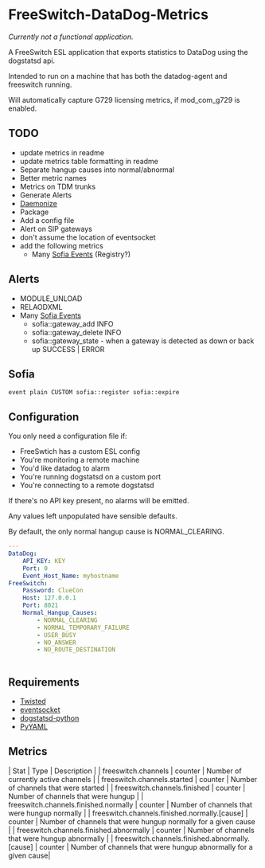 FreeSwitch-DataDog-Metrics
==========================

*Currently not a functional application.*

A FreeSwitch ESL application that exports statistics to DataDog using the dogstatsd api. 

Intended to run on a machine that has both the datadog-agent and freeswitch running.

Will automatically capture G729 licensing metrics, if mod\_com\_g729 is enabled. 

TODO
----

* update metrics in readme
* update metrics table formatting in readme
* Separate hangup causes into normal/abnormal
* Better metric names
* Metrics on TDM trunks
* Generate Alerts
* [Daemonize](https://github.com/eagafonov/python-twisted-startup-script/blob/master/python-twisted-startup-script) 
* Package
* Add a config file
* Alert on SIP gateways
* don't assume the location of eventsocket
* add the following metrics
	* Many [Sofia Events](http://wiki.freeswitch.org/wiki/Mod_sofia#Custom_Events) (Registry?)


Alerts
------

* MODULE\_UNLOAD
* RELAODXML
* Many [Sofia Events](http://wiki.freeswitch.org/wiki/Mod_sofia#Custom_Events)
    * sofia::gateway_add INFO
    * sofia::gateway_delete INFO
    * sofia::gateway_state - when a gateway is detected as down or back up SUCCESS | ERROR

Sofia
-----

`event plain CUSTOM sofia::register sofia::expire`


Configuration
-------------

You only need a configuration file if:

* FreeSwtich has a custom ESL config
* You're monitoring a remote machine
* You'd like datadog to alarm
* You're running dogstatsd on a custom port
* You're connecting to a remote dogstatsd

If there's no API key present, no alarms will be emitted.

Any values left unpopulated have sensible defaults. 

By default, the only normal hangup cause is NORMAL_CLEARING. 

```yaml
---
DataDog:
    API_KEY: KEY
    Port: 0
    Event_Host_Name: myhostname
FreeSwitch:
    Password: ClueCon
    Host: 127.0.0.1
    Port: 8021
    Normal_Hangup_Causes: 
        - NORMAL_CLEARING
        - NORMAL_TEMPORARY_FAILURE
        - USER_BUSY
        - NO_ANSWER
        - NO_ROUTE_DESTINATION
        
```

Requirements 
------------

* [Twisted](http://twistedmatrix.com/)
* [eventsocket](https://github.com/fiorix/eventsocket)
* [dogstatsd-python](https://github.com/DataDog/dogstatsd-python)
* [PyYAML](http://pyyaml.org)

Metrics
-------

| Stat                                             | Type           | Description  |
| freeswitch.channels                              | counter 		| Number of currently active channels  |
| freeswitch.channels.started                      | counter 		| Number of channels that were started |
| freeswitch.channels.finished                     | counter 		| Number of channels that were hungup  |
| freeswitch.channels.finished.normally            | counter 		| Number of channels that were hungup normally  |
| freeswitch.channels.finished.normally.[cause]    | counter 		| Number of channels that were hungup normally for a given cause  |
| freeswitch.channels.finished.abnormally          | counter 		| Number of channels that were hungup abnormally  |
| freeswitch.channels.finished.abnormally.[cause]  | counter 		| Number of channels that were hungup abnormally for a given cause|